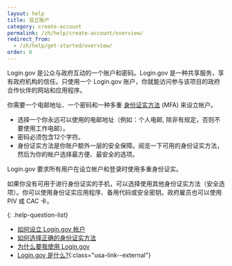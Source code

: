 ```yaml
---
layout: help
title: 设立账户
category: create-account
permalink: /zh/help/create-account/overview/
redirect_from:
  - /zh/help/get-started/overview/
order: 0
---
```


Login.gov 是公众与政府互动的一个账户和密码。Login.gov 是一种共享服务，享有政府机构的信任。只使用一个 Login.gov 账户，你就能访问参与该项目的政府合作伙伴的网站和应用程序。

你需要一个电邮地址、一个密码和一种多重 [身份证实方法](/zh/help/create-account/authentication-methods/) (MFA) 来设立帐户。

- 选择一个你永远可以使用的电邮地址（例如：个人电邮, 除非有规定，否则不要使用工作电邮）。
- 密码必须包含12个字符。
- 身份证实方法是你账户额外一层的安全保障。阅览一下可用的身份证实方法，然后为你的帐户选择最方便、最安全的选项。

Login.gov 要求所有用户在设立帐户和登录时使用多重身份证实。

如果你没有可用于进行身份证实的手机，可以选择使用其他身份证实方法（安全选项）。你可以使用身份证实应用程序、备用代码或安全密钥。政府雇员也可以使用 PIV 或 CAC 卡。

{: .help-question-list}

* [如何设立 Login.gov 帐户](/zh/help/create-account/how-do-i-create-an-account/)
* [如何选择正确的身份证实方法](/zh/help/create-account/authentication-methods/)
* [为什么要我使用 Login.gov](/zh/what-is-login/)
* [Login.gov 是什么?](https://www.youtube.com/watch?v=ayDtFd5Ugyk){:class="usa-link--external"}
